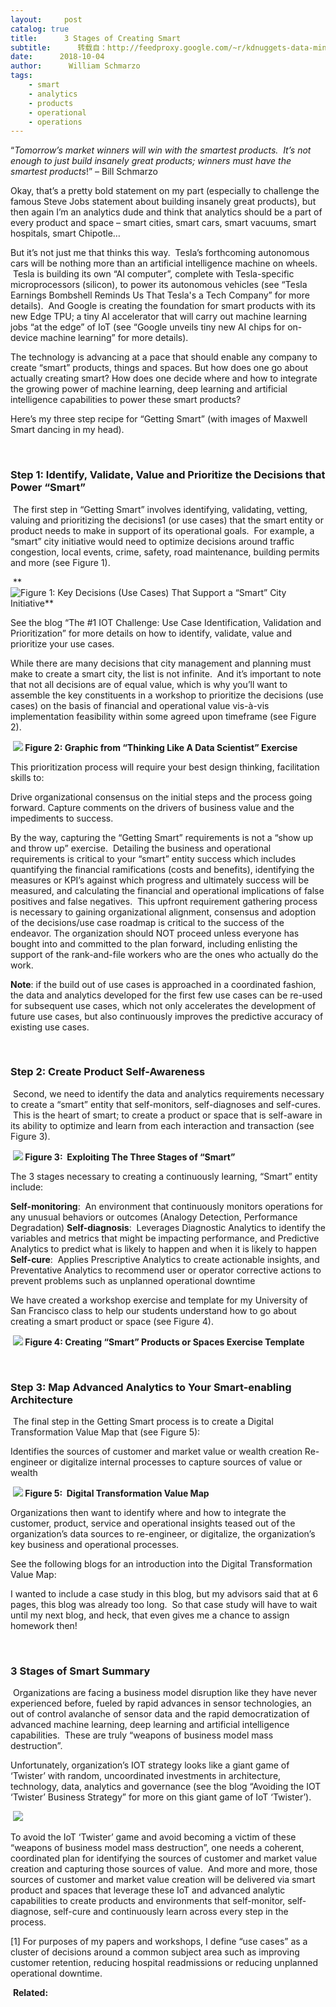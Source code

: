 ```yaml
---
layout:     post
catalog: true
title:      3 Stages of Creating Smart
subtitle:      转载自：http://feedproxy.google.com/~r/kdnuggets-data-mining-analytics/~3/3XWukizE0-M/3-stages-creating-smart.html
date:      2018-10-04
author:      William Schmarzo
tags:
    - smart
    - analytics
    - products
    - operational
    - operations
---
```


> 
“*Tomorrow’s market winners will win with the smartest products.  It’s not enough to just build insanely great products; winners must have the smartest products*!” 
– Bill Schmarzo


Okay, that’s a pretty bold statement on my part (especially to challenge the famous Steve Jobs statement about building insanely great products), but then again I’m an analytics dude and think that analytics should be a part of every product and space – smart cities, smart cars, smart vacuums, smart hospitals, smart Chipotle…

But it’s not just me that thinks this way.  Tesla’s forthcoming autonomous cars will be nothing more than an artificial intelligence machine on wheels.  Tesla is building its own “AI computer”, complete with Tesla-specific microprocessors (silicon), to power its autonomous vehicles (see “Tesla Earnings Bombshell Reminds Us That Tesla's a Tech Company” for more details).  And Google is creating the foundation for smart products with its new Edge TPU; a tiny AI accelerator that will carry out machine learning jobs “at the edge” of IoT (see “Google unveils tiny new AI chips for on-device machine learning” for more details).

The technology is advancing at a pace that should enable any company to create “smart” products, things and spaces. But how does one go about actually creating smart? How does one decide where and how to integrate the growing power of machine learning, deep learning and artificial intelligence capabilities to power these smart products?  

Here’s my three step recipe for “Getting Smart” (with images of Maxwell Smart dancing in my head).

 

### **Step 1: Identify, Validate, Value and Prioritize the Decisions that Power “Smart”**

 The first step in “Getting Smart” involves identifying, validating, vetting, valuing and prioritizing the decisions1 (or use cases) that the smart entity or product needs to make in support of its operational goals.  For example, a “smart” city initiative would need to optimize decisions around traffic congestion, local events, crime, safety, road maintenance, building permits and more (see Figure 1).

 **![Figure 1: Key Decisions (Use Cases) That Support a “Smart” City Initiative**](https://image.ibb.co/kakwrz/3_stages_smart_1.png)


See the blog “The #1 IOT Challenge: Use Case Identification, Validation and Prioritization” for more details on how to identify, validate, value and prioritize your use cases.

While there are many decisions that city management and planning must make to create a smart city, the list is not infinite.  And it’s important to note that not all decisions are of equal value, which is why you’ll want to assemble the key constituents in a workshop to prioritize the decisions (use cases) on the basis of financial and operational value vis-à-vis implementation feasibility within some agreed upon timeframe (see Figure 2).

 **![](https://image.ibb.co/cqEZde/3_stages_smart_2.png)
Figure 2: Graphic from “Thinking Like A Data Scientist” Exercise**

This prioritization process will require your best design thinking, facilitation skills to:

Drive organizational consensus on the initial steps and the process going forward.
Capture comments on the drivers of business value and the impediments to success.

By the way, capturing the “Getting Smart” requirements is not a “show up and throw up” exercise.  Detailing the business and operational requirements is critical to your “smart” entity success which includes quantifying the financial ramifications (costs and benefits), identifying the measures or KPI’s against which progress and ultimately success will be measured, and calculating the financial and operational implications of false positives and false negatives.  This upfront requirement gathering process is necessary to gaining organizational alignment, consensus and adoption of the decisions/use case roadmap is critical to the success of the endeavor. The organization should NOT proceed unless everyone has bought into and committed to the plan forward, including enlisting the support of the rank-and-file workers who are the ones who actually do the work.

**Note**: if the build out of use cases is approached in a coordinated fashion, the data and analytics developed for the first few use cases can be re-used for subsequent use cases, which not only accelerates the development of future use cases, but also continuously improves the predictive accuracy of existing use cases.

 

### **Step 2: Create Product Self-Awareness**

 Second, we need to identify the data and analytics requirements necessary to create a “smart” entity that self-monitors, self-diagnoses and self-cures.  This is the heart of smart; to create a product or space that is self-aware in its ability to optimize and learn from each interaction and transaction (see Figure 3).

 **![](https://image.ibb.co/hOoGrz/3_stages_smart_3.png)
Figure 3:  Exploiting The Three Stages of “Smart”**

The 3 stages necessary to creating a continuously learning, “Smart” entity include:

**Self-monitoring**:  An environment that continuously monitors operations for any unusual behaviors or outcomes (Analogy Detection, Performance Degradation)
**Self-diagnosis**:  Leverages Diagnostic Analytics to identify the variables and metrics that might be impacting performance, and Predictive Analytics to predict what is likely to happen and when it is likely to happen
**Self-cure**:  Applies Prescriptive Analytics to create actionable insights, and Preventative Analytics to recommend user or operator corrective actions to prevent problems such as unplanned operational downtime

We have created a workshop exercise and template for my University of San Francisco class to help our students understand how to go about creating a smart product or space (see Figure 4). 

 **![](https://image.ibb.co/kVJGrz/3_stages_smart_4.png)
Figure 4: Creating “Smart” Products or Spaces Exercise Template**

 

### **Step 3: Map Advanced Analytics to Your Smart-enabling Architecture**

 The final step in the Getting Smart process is to create a Digital Transformation Value Map that (see Figure 5):

Identifies the sources of customer and market value or wealth creation
Re-engineer or digitalize internal processes to capture sources of value or wealth

 **![](https://image.ibb.co/b8tude/3_stages_smart_5.png)
Figure 5:  Digital Transformation Value Map**

Organizations then want to identify where and how to integrate the customer, product, service and operational insights teased out of the organization’s data sources to re-engineer, or digitalize, the organization’s key business and operational processes.

See the following blogs for an introduction into the Digital Transformation Value Map:

I wanted to include a case study in this blog, but my advisors said that at 6 pages, this blog was already too long.  So that case study will have to wait until my next blog, and heck, that even gives me a chance to assign homework then!

 

### **3 Stages of Smart Summary**

 Organizations are facing a business model disruption like they have never experienced before, fueled by rapid advances in sensor technologies, an out of control avalanche of sensor data and the rapid democratization of advanced machine learning, deep learning and artificial intelligence capabilities.  These are truly “weapons of business model mass destruction”.

Unfortunately, organization’s IOT strategy looks like a giant game of ‘Twister’ with random, uncoordinated investments in architecture, technology, data, analytics and governance (see the blog “Avoiding the IOT ‘Twister’ Business Strategy” for more on this giant game of IoT ‘Twister’).‬‬‬

 ![](https://image.ibb.co/kmdhWz/3_stages_smart_6.png)


To avoid the IoT ‘Twister’ game and avoid becoming a victim of these “weapons of business model mass destruction”, one needs a coherent, coordinated plan for identifying the sources of customer and market value creation and capturing those sources of value.  And more and more, those sources of customer and market value creation will be delivered via smart product and spaces that leverage these IoT and advanced analytic capabilities to create products and environments that self-monitor, self-diagnose, self-cure and continuously learn across every step in the process.

[1] For purposes of my papers and workshops, I define “use cases” as a cluster of decisions around a common subject area such as improving customer retention, reducing hospital readmissions or reducing unplanned operational downtime.

 **Related:**



 
